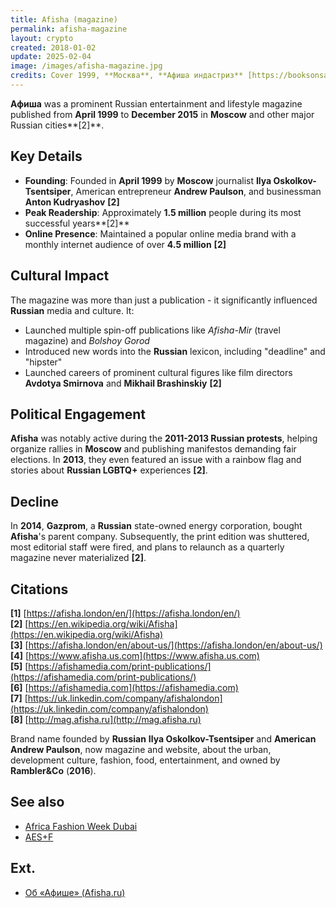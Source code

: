 ```yaml
---
title: Afisha (magazine)
permalink: afisha-magazine
layout: crypto
created: 2018-01-02
update: 2025-02-04
image: /images/afisha-magazine.jpg
credits: Cover 1999, **Москва**, **Афиша индастриз** [https://booksonsale.ru/book.php?i=77](https://booksonsale.ru/book.php?i=77)
---
```


**Афиша** was a prominent Russian entertainment and lifestyle magazine published from **April 1999** to **December 2015** in **Moscow** and other major Russian cities**[2]**.

## Key Details
- **Founding**: Founded in **April 1999** by **Moscow** journalist **Ilya Oskolkov-Tsentsiper**, American entrepreneur **Andrew Paulson**, and businessman **Anton Kudryashov** **[2]**
- **Peak Readership**: Approximately **1.5 million** people during its most successful years**[2]**
- **Online Presence**: Maintained a popular online media brand with a monthly internet audience of over **4.5 million** **[2]**

## Cultural Impact
The magazine was more than just a publication - it significantly influenced **Russian** media and culture. It:
- Launched multiple spin-off publications like *Afisha-Mir* (travel magazine) and *Bolshoy Gorod*
- Introduced new words into the **Russian** lexicon, including "deadline" and "hipster"
- Launched careers of prominent cultural figures like film directors **Avdotya Smirnova** and **Mikhail Brashinskiy** **[2]**

## Political Engagement
**Afisha** was notably active during the **2011-2013 Russian protests**, helping organize rallies in **Moscow** and publishing manifestos demanding fair elections. In **2013**, they even featured an issue with a rainbow flag and stories about **Russian LGBTQ+** experiences **[2]**.

## Decline
In **2014**, **Gazprom**, a **Russian** state-owned energy corporation, bought **Afisha**'s parent company. Subsequently, the print edition was shuttered, most editorial staff were fired, and plans to relaunch as a quarterly magazine never materialized **[2]**.

## Citations

**[1]** [https://afisha.london/en/](https://afisha.london/en/)  
**[2]** [https://en.wikipedia.org/wiki/Afisha](https://en.wikipedia.org/wiki/Afisha)  
**[3]** [https://afisha.london/en/about-us/](https://afisha.london/en/about-us/)  
**[4]** [https://www.afisha.us.com](https://www.afisha.us.com)  
**[5]** [https://afishamedia.com/print-publications/](https://afishamedia.com/print-publications/)  
**[6]** [https://afishamedia.com](https://afishamedia.com)  
**[7]** [https://uk.linkedin.com/company/afishalondon](https://uk.linkedin.com/company/afishalondon)  
**[8]** [http://mag.afisha.ru](http://mag.afisha.ru)

Brand name founded by **Russian** **Ilya Oskolkov-Tsentsiper** and **American** **Andrew Paulson**, now magazine and website, about the urban, development culture, fashion, food, entertainment, and owned by **Rambler&Co** (**2016**).

## See also

+ [Africa Fashion Week Dubai](africa-fashion-week-dubai)
+ [AES+F](aes+f)

## Ext.

+ [Об «Афише» (Afisha.ru)](https://www.afisha.ru/about/)

<!-- Prompt:  
- Не менять язык статьи, сохранять оригинальный язык.  
- Если тема оформлена как "Имя Фамилия", заголовок должен быть "Фамилия, Имя".  
- Изменить title: A Template на основной топик в статье.  
- Создать permalink: на основе title (без / пред и / после/)  
- Замени date: на created:  
- Замени update: хххх-хх-хх текущую дату в таком же формате  
- Изменить заголовок раздела "Citations" на ## Citations.  
- Оформить ссылки в разделе "Citations" в формате: **[x]** [URL](URL).  
- При ссылке на источник в тексте, использовать формат: **[x]**, **[x]**.  
- Убедиться, что номера цитат соответствуют записям в разделе "Citations".  
- Не применять форматирование **...** в строке credits:
- Сделать номера цитат кликабельными по указанному выше формату.  
- Добавить список связанных тем в том же формате.  
- Если есть списки с годами (при условии что они не содержат длинные предложения или ссылки) - конвертируй их в таблицы.  
- Выделяй даты, места, географические названия, адреса, имена собственные **таким образом**.  
- Использовать шаблон - "[Название темы](ссылка-на-тему)" для каждого пункта.  
- Раздел ## See also должен включаться автоматически в конец статьи.  
- Результат в md коде.  
- Оставить этот Prompt после редактирования в конце кода.  
-->

